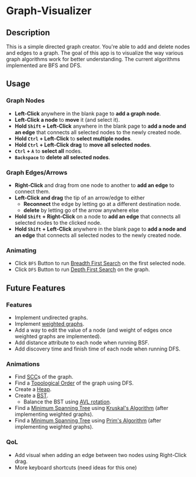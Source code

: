 # Graph-Visualizer

## Description

This is a simple directed graph creator. You're able to add and delete nodes and edges to a graph. The goal of this app is to visualize the way various graph algorithms work for better understanding. The current algorithms implemented are BFS and DFS.

## Usage

### Graph Nodes

-   **Left-Click** anywhere in the blank page to **add a graph node**.
-   **Left-Click a node** to **move** it (and select it).
-   **Hold `Shift` + Left-Click** anywhere in the blank page to **add a node and an edge** that connects all selected nodes to the newly created node.
-   **Hold `Ctrl` + Left-Click** to **select multiple nodes**.
-   **Hold `Ctrl` + Left-Click drag** to **move all selected nodes**.
-   **`Ctrl` + `A`** to **select all** nodes.
-   **`Backspace`** to **delete all selected nodes**.

### Graph Edges/Arrows

-   **Right-Click** and drag from one node to another to **add an edge** to connect them.
-   **Left-Click and drag** the tip of an arrow/edge to either
    -   **Reconnect** the edge by letting go at a different destination node.
    -   **delete** by letting go of the arrow anywhere else
-   **Hold `Shift` + Right-Click** on a node to **add an edge** that connects all selected nodes to the clicked node.
-   **Hold `Shift` + Left-Click** anywhere in the blank page to **add a node and an edge** that connects all selected nodes to the newly created node.

### Animating

-   Click `BFS` Button to run [Breadth First Search](https://en.wikipedia.org/wiki/Breadth-first_search) on the first selected node.
-   Click `DFS` Button to run [Depth First Search](https://en.wikipedia.org/wiki/Depth-first_search) on the graph.


## Future Features

### Features

-   Implement undirected graphs.
-   Implement [weighted graphs](<https://en.wikipedia.org/wiki/Graph_(discrete_mathematics)#Weighted_graph>).
-   Add a way to edit the value of a node (and weight of edges once weighted graphs are implemented).
-   Add distance attribute to each node when running BSF.
-   Add discovery time and finish time of each node when running DFS.

### Animations

-   Find [SCC](https://en.wikipedia.org/wiki/Strongly_connected_component)s of the graph.
-   Find a [Topological Order](https://en.wikipedia.org/wiki/Topological_sorting) of the graph using DFS.
-   Create a [Heap](<https://en.wikipedia.org/wiki/Heap_(data_structure)>).
-   Create a [BST](https://en.wikipedia.org/wiki/Binary_search_tree).
    -   Balance the BST using [AVL rotation](https://en.wikipedia.org/wiki/AVL_tree#Rebalancing).
-   Find a [Minimum Spanning Tree](https://en.wikipedia.org/wiki/Minimum_spanning_tree) using [Kruskal's Algorithm](https://en.wikipedia.org/wiki/Kruskal%27s_algorithm) (after implementing weighted graphs).
-   Find a [Minimum Spanning Tree](https://en.wikipedia.org/wiki/Minimum_spanning_tree) using [Prim's Algorithm](https://en.wikipedia.org/wiki/Prim's_algorithm) (after implementing weighted graphs).

### QoL

-   Add visual when adding an edge between two nodes using Right-Click drag.
-   More keyboard shortcuts (need ideas for this one)

